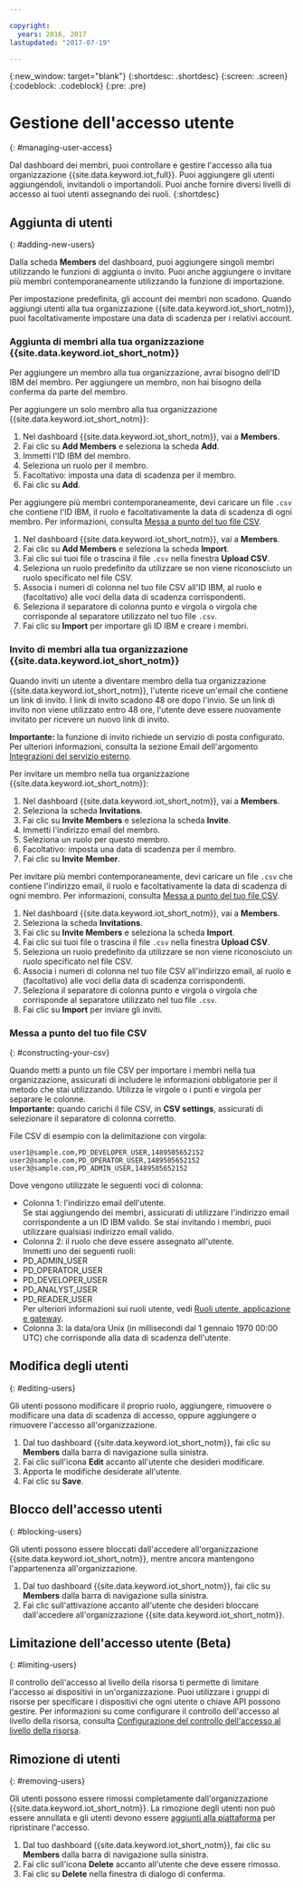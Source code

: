 ```yaml
---

copyright:
  years: 2016, 2017
lastupdated: "2017-07-19"

---
```


{:new_window: target="blank"}
{:shortdesc: .shortdesc}
{:screen: .screen}
{:codeblock: .codeblock}
{:pre: .pre}

# Gestione dell'accesso utente
{: #managing-user-access}

Dal dashboard dei membri, puoi controllare e gestire l'accesso alla tua organizzazione {{site.data.keyword.iot_full}}. Puoi aggiungere gli utenti aggiungendoli, invitandoli<!--, registering--> o importandoli. Puoi anche fornire diversi livelli di accesso ai tuoi utenti assegnando dei ruoli.
{:shortdesc}

## Aggiunta di utenti
{: #adding-new-users}

Dalla scheda **Members** del dashboard, puoi aggiungere singoli membri utilizzando le <!--Add, Invite, or Register--> funzioni di aggiunta o invito. Puoi anche <!--add, invite, or register-->aggiungere o invitare più membri contemporaneamente utilizzando la funzione di importazione.

Per impostazione predefinita, gli account dei membri non scadono. Quando aggiungi utenti alla tua organizzazione {{site.data.keyword.iot_short_notm}}, puoi facoltativamente impostare una data di scadenza per i relativi account.

### Aggiunta di membri alla tua organizzazione {{site.data.keyword.iot_short_notm}}

Per aggiungere un membro alla tua organizzazione, avrai bisogno dell'ID IBM del membro. Per aggiungere un membro, non hai bisogno della conferma da parte del membro.

Per aggiungere un solo membro alla tua organizzazione {{site.data.keyword.iot_short_notm}}:
1. Nel dashboard {{site.data.keyword.iot_short_notm}}, vai a **Members**.
2. Fai clic su **Add Members** e seleziona la scheda **Add**.
3. Immetti l'ID IBM del membro.
4. Seleziona un ruolo per il membro.
5. Facoltativo: imposta una data di scadenza per il membro.
6. Fai clic su **Add**.

Per aggiungere più membri contemporaneamente, devi caricare un file `.csv` che contiene l'ID IBM, il ruolo e facoltativamente la data di scadenza di ogni membro. Per informazioni, consulta [Messa a punto del tuo file CSV](#constructing-your-csv).
1. Nel dashboard {{site.data.keyword.iot_short_notm}}, vai a **Members**.
2. Fai clic su **Add Members** e seleziona la scheda **Import**.
3. Fai clic sui tuoi file o trascina il file `.csv` nella finestra **Upload CSV**.
4. Seleziona un ruolo predefinito da utilizzare se non viene riconosciuto un ruolo specificato nel file CSV.
5. Associa i numeri di colonna nel tuo file CSV all'ID IBM, al ruolo e (facoltativo) alle voci della data di scadenza corrispondenti.
6. Seleziona il separatore di colonna punto e virgola o virgola che corrisponde al separatore utilizzato nel tuo file `.csv`.
7. Fai clic su **Import** per importare gli ID IBM e creare i membri.


### Invito di membri alla tua organizzazione {{site.data.keyword.iot_short_notm}}

Quando inviti un utente a diventare membro della tua organizzazione {{site.data.keyword.iot_short_notm}}, l'utente riceve un'email che contiene un link di invito. I link di invito scadono 48 ore dopo l'invio. Se un link di invito non viene utilizzato entro 48 ore, l'utente deve essere nuovamente invitato per ricevere un nuovo link di invito.

**Importante:** la funzione di invito richiede un servizio di posta configurato. Per ulteriori informazioni, consulta la sezione Email dell'argomento [Integrazioni del servizio esterno](reference/extensions/index.html#email).

Per invitare un membro nella tua organizzazione {{site.data.keyword.iot_short_notm}}:
1. Nel dashboard {{site.data.keyword.iot_short_notm}}, vai a **Members**.
2. Seleziona la scheda **Invitations**.
2. Fai clic su **Invite Members** e seleziona la scheda **Invite**.
3. Immetti l'indirizzo email del membro.
4. Seleziona un ruolo per questo membro.
5. Facoltativo: imposta una data di scadenza per il membro.
6. Fai clic su **Invite Member**.

Per invitare più membri contemporaneamente, devi caricare un file `.csv` che contiene l'indirizzo email, il ruolo e facoltativamente la data di scadenza di ogni membro. Per informazioni, consulta [Messa a punto del tuo file CSV](#constructing-your-csv).
1. Nel dashboard {{site.data.keyword.iot_short_notm}}, vai a **Members**.
2. Seleziona la scheda **Invitations**.
2. Fai clic su **Invite Members** e seleziona la scheda **Import**.
3. Fai clic sui tuoi file o trascina il file `.csv` nella finestra **Upload CSV**.
4. Seleziona un ruolo predefinito da utilizzare se non viene riconosciuto un ruolo specificato nel file CSV.
5. Associa i numeri di colonna nel tuo file CSV all'indirizzo email, al ruolo e (facoltativo) alle voci della data di scadenza corrispondenti.
6. Seleziona il separatore di colonna punto e virgola o virgola che corrisponde al separatore utilizzato nel tuo file `.csv`.
7. Fai clic su **Import** per inviare gli inviti.

<!-- ### Registering a member with your {{site.data.keyword.iot_short_notm}} organization

If your organization is using {{site.data.keyword.Bluemix_notm}} {{site.data.keyword.ssoshort}}, you can add individual members to your organization by registering them, which does not require an IBMid.

To register a member with your {{site.data.keyword.iot_short_notm}} organization:
1. In the {{site.data.keyword.iot_short_notm}} dashboard, go to **Members**.
2. Select the **Invitations** tab.
2. Click **Invite Members** and select **Invite**.
3. Enter the email address of the member.
4. Select a role for this member.
5. Enter the subject, realm name, and issuer.
   **Important:** Ensure that the `Subject`, `Realm Name`, and `Issuer` fields comply with the OpenID Connect recommendations and standards. For more information, see the [OpenID Connect ![External link icon](../../icons/launch-glyph.svg "External link icon")](http://openid.net/connect/){: new_window} website.
6. Optional: Set an expiry date for the member.
7. Click **Register Member**.

To register multiple members simultaneously, you must upload a CSV (`.csv`) file that contains the email address, role, subject, realm name, issuer, and the optional expiry date of each member.
1. In the {{site.data.keyword.iot_short_notm}} dashboard, go to **Access**.
2. Click **Add Member** and select **Import**.
3. Click **Bulk Register**.
4. Select a default role and ensure that the column numbers on your CSV file match the column numbers in the CSV settings.
5. Ensure the column separator in your CSV file matches the column separator in the CSV settings.
6. Click **Browse your files** or drag the CSV file into the **Upload CSV** window. -->

### Messa a punto del tuo file CSV
{: #constructing-your-csv}

Quando metti a punto un file CSV per importare i membri nella tua organizzazione, assicurati di includere le informazioni obbligatorie per il metodo che stai utilizzando. Utilizza le virgole o i punti e virgola per separare le colonne.  
**Importante:** quando carichi il file CSV, in **CSV settings**, assicurati di selezionare il separatore di colonna corretto.

File CSV di esempio con la delimitazione con virgola:  
```
user1@sample.com,PD_DEVELOPER_USER,1489505652152
user2@sample.com,PD_OPERATOR_USER,1489505652152
user3@sample.com,PD_ADMIN_USER,1489505652152
```

Dove vengono utilizzate le seguenti voci di colonna:  
- Colonna 1: l'indirizzo email dell'utente.  
Se stai aggiungendo dei membri, assicurati di utilizzare l'indirizzo email corrispondente a un ID IBM valido. Se stai invitando i membri, puoi utilizzare qualsiasi indirizzo email valido.
- Colonna 2: il ruolo che deve essere assegnato all'utente.  
Immetti uno dei seguenti ruoli:
 - PD_ADMIN_USER
 - PD_OPERATOR_USER
 - PD_DEVELOPER_USER
 - PD_ANALYST_USER
 - PD_READER_USER  
 Per ulteriori informazioni sui ruoli utente, vedi [Ruoli utente, applicazione e gateway](roles_index.html#user_roles).
- Colonna 3: la data/ora Unix (in millisecondi dal 1 gennaio 1970 00:00 UTC) che corrisponde alla data di scadenza dell'utente.

## Modifica degli utenti
{: #editing-users}

Gli utenti possono modificare il proprio ruolo, aggiungere, rimuovere o modificare una data di scadenza di accesso, oppure aggiungere o rimuovere l'accesso all'organizzazione.

1. Dal tuo dashboard {{site.data.keyword.iot_short_notm}}, fai clic su **Members** dalla barra di navigazione sulla sinistra.
2. Fai clic sull'icona **Edit** accanto all'utente che desideri modificare.
3. Apporta le modifiche desiderate all'utente.
4. Fai clic su **Save**.

## Blocco dell'accesso utenti
{: #blocking-users}

Gli utenti possono essere bloccati dall'accedere all'organizzazione {{site.data.keyword.iot_short_notm}}, mentre ancora mantengono l'appartenenza all'organizzazione.

1. Dal tuo dashboard {{site.data.keyword.iot_short_notm}}, fai clic su **Members** dalla barra di navigazione sulla sinistra.
2. Fai clic sull'attivazione accanto all'utente che desideri bloccare dall'accedere all'organizzazione {{site.data.keyword.iot_short_notm}}.

## Limitazione dell'accesso utente (Beta)
{: #limiting-users}

Il controllo dell'accesso al livello della risorsa ti permette di limitare l'accesso ai dispositivi in un'organizzazione. Puoi utilizzare i gruppi di risorse per specificare i dispositivi che ogni utente o chiave API possono gestire. Per informazioni su come configurare il controllo dell'accesso al livello della risorsa, consulta [Configurazione del controllo dell'accesso al livello della risorsa](reference/rlac.html#configure_RLAC).

## Rimozione di utenti
{: #removing-users}

Gli utenti possono essere rimossi completamente dall'organizzazione {{site.data.keyword.iot_short_notm}}. La rimozione degli utenti non può essere annullata e gli utenti devono essere [aggiunti alla piattaforma](#adding-new-users) per ripristinare l'accesso.

1. Dal tuo dashboard {{site.data.keyword.iot_short_notm}}, fai clic su **Members** dalla barra di navigazione sulla sinistra.
2. Fai clic sull'icona **Delete** accanto all'utente che deve essere rimosso.
3. Fai clic su **Delete** nella finestra di dialogo di conferma.
